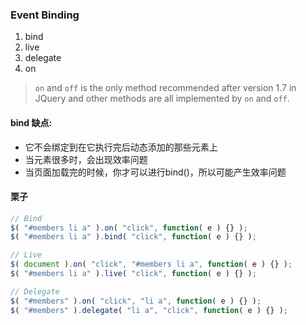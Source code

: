 ### Event Binding

1. bind
2. live
3. delegate
4. on

> `on` and `off` is the only method recommended after version 1.7 in JQuery
and other methods are all implemented by `on` and `off`.


#### bind 缺点:

- 它不会绑定到在它执行完后动态添加的那些元素上
- 当元素很多时，会出现效率问题
- 当页面加载完的时候，你才可以进行bind()，所以可能产生效率问题

#### 栗子

```javascript
// Bind
$( "#members li a" ).on( "click", function( e ) {} );
$( "#members li a" ).bind( "click", function( e ) {} );

// Live
$( document ).on( "click", "#members li a", function( e ) {} );
$( "#members li a" ).live( "click", function( e ) {} );

// Delegate
$( "#members" ).on( "click", "li a", function( e ) {} );
$( "#members" ).delegate( "li a", "click", function( e ) {} );
```

